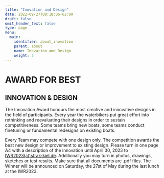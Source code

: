 ```yaml
---
title: "Inovation and Design"
date: 2022-09-27T08:18:06+02:00
draft: false
omit_header_text: false
type: page
menu:
  main:
    identifier: about_inovation
    parent: about
    name: Inovation and Design
    weight: 3
---
```


# AWARD FOR BEST

## INNOVATION & DESIGN

The Innovation Award honours the most creative and innovative designs in the field of participants. Every year the waterbikers put great effort into rethinking and reevaluating their designs in order to sustain competitiveness. Some teams bring new boats, some teams conduct finetuning or fundamental redesigns on existing boats.

Every Team may compete with one design only. The competition awards the best new design or improvement to existing design. Please turn in one page A4 with a description of the innovation until April 30, 2023 to
[IWR2023(at)strak-kiel.de](mailto:IWR2023@strak-kiel.de?subject=Innovation%20Award "Mail Address"). Additionally you may turn in photos, drawings, sketches or test results. Make sure that all documents are .pdf files. The Winner will be announced on Saturday, the 27st of May during the last lunch at the IWR2023.
